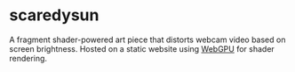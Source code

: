 # scaredysun
A fragment shader-powered art piece that distorts webcam video based on screen brightness. Hosted on a static website using [WebGPU](https://www.w3.org/TR/webgpu/) for shader rendering.
